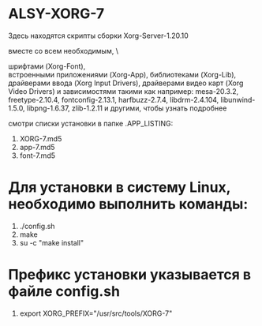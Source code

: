 # ALSY-XORG-7

Здесь находятся скрипты сборки Xorg-Server-1.20.10 

вместе со всем необходимым, \

шрифтами (Xorg-Font),  \
встроенными приложениями (Xorg-App), 
библиотеками (Xorg-Lib), 
драйверами ввода (Xorg Input Drivers),
драйверами видео карт (Xorg Video Drivers) 
и зависимостями такими как например: 
mesa-20.3.2, 
freetype-2.10.4, 
fontconfig-2.13.1, 
harfbuzz-2.7.4, 
libdrm-2.4.104, 
libunwind-1.5.0, 
libpng-1.6.37, 
zlib-1.2.11 и другими, чтобы узнать подробнее 

смотри списки установки в папке .APP_LISTING:

1. XORG-7.md5
2. app-7.md5
3. font-7.md5


# Для установки в систему Linux, необходимо выполнить команды:

1. ./config.sh
2. make
3. su -c "make install"

# Префикс установки указывается в файле config.sh

1. export XORG_PREFIX="/usr/src/tools/XORG-7"
